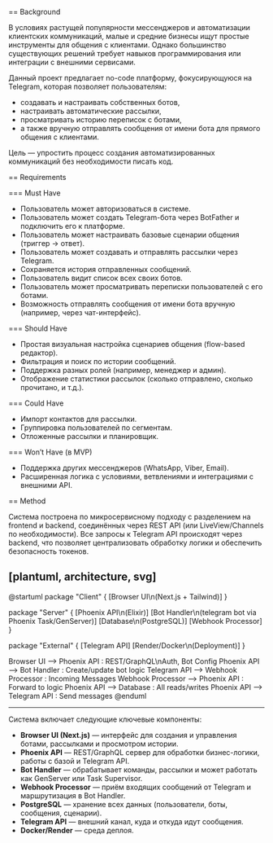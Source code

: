 == Background

В условиях растущей популярности мессенджеров и автоматизации клиентских коммуникаций, малые и средние бизнесы ищут простые инструменты для общения с клиентами. Однако большинство существующих решений требует навыков программирования или интеграции с внешними сервисами.

Данный проект предлагает no-code платформу, фокусирующуюся на Telegram, которая позволяет пользователям:

- создавать и настраивать собственных ботов,
- настраивать автоматические рассылки,
- просматривать историю переписок с ботами,
- а также вручную отправлять сообщения от имени бота для прямого общения с клиентами.

Цель — упростить процесс создания автоматизированных коммуникаций без необходимости писать код.

== Requirements

=== Must Have

- Пользователь может авторизоваться в системе.
- Пользователь может создать Telegram-бота через BotFather и подключить его к платформе.
- Пользователь может настраивать базовые сценарии общения (триггер → ответ).
- Пользователь может создавать и отправлять рассылки через Telegram.
- Сохраняется история отправленных сообщений.
- Пользователь видит список всех своих ботов.
- Пользователь может просматривать переписки пользователей с его ботами.
- Возможность отправлять сообщения от имени бота вручную (например, через чат-интерфейс).

=== Should Have

- Простая визуальная настройка сценариев общения (flow-based редактор).
- Фильтрация и поиск по истории сообщений.
- Поддержка разных ролей (например, менеджер и админ).
- Отображение статистики рассылок (сколько отправлено, сколько прочитано, и т.д.).

=== Could Have

- Импорт контактов для рассылки.
- Группировка пользователей по сегментам.
- Отложенные рассылки и планировщик.

=== Won’t Have (в MVP)

- Поддержка других мессенджеров (WhatsApp, Viber, Email).
- Расширенная логика с условиями, ветвлениями и интеграциями с внешними API.

== Method

Система построена по микросервисному подходу с разделением на frontend и backend, соединённых через REST API (или LiveView/Channels по необходимости). Все запросы к Telegram API происходят через backend, что позволяет централизовать обработку логики и обеспечить безопасность токенов.

## [plantuml, architecture, svg]

@startuml
package "Client" {
[Browser UI\n(Next.js + Tailwind)]
}

package "Server" {
[Phoenix API\n(Elixir)]
[Bot Handler\n(telegram bot via Phoenix Task/GenServer)]
[Database\n(PostgreSQL)]
[Webhook Processor]
}

package "External" {
[Telegram API]
[Render/Docker\n(Deployment)]
}

Browser UI --> Phoenix API : REST/GraphQL\nAuth, Bot Config
Phoenix API --> Bot Handler : Create/update bot logic
Telegram API --> Webhook Processor : Incoming Messages
Webhook Processor --> Phoenix API : Forward to logic
Phoenix API --> Database : All reads/writes
Phoenix API --> Telegram API : Send messages
@enduml

---

Система включает следующие ключевые компоненты:

- **Browser UI (Next.js)** — интерфейс для создания и управления ботами, рассылками и просмотром истории.
- **Phoenix API** — REST/GraphQL сервер для обработки бизнес-логики, работы с базой и Telegram API.
- **Bot Handler** — обрабатывает команды, рассылки и может работать как GenServer или Task Supervisor.
- **Webhook Processor** — приём входящих сообщений от Telegram и маршрутизация в Bot Handler.
- **PostgreSQL** — хранение всех данных (пользователи, боты, сообщения, сценарии).
- **Telegram API** — внешний канал, куда и откуда идут сообщения.
- **Docker/Render** — среда деплоя.
